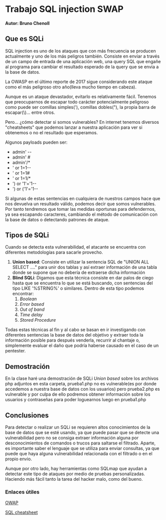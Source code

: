 # Trabajo SQL injection SWAP
#### Autor: Bruno Chenoll

## Que es SQLi
SQL injection es uno de los ataques que con más frecuencia se producen actualmente y uno de los más peligros también. Consiste en enviar a través de un campo de entrada de una aplicación web, una query SQL que engañe al programa para cambiar el resultado esperado de la query que se envia a la base de datos.

La OWASP en el último reporte de 2017 sigue considerando este ataque como el más peligroso otro año(lleva mucho tiempo en cabeza).

Aunque es un ataque devastador, evitarlo es relativamente fácil. Tenemos que preocuparnos de escapar todo carácter potencialmente peligroso como puede ser comillas simples('), comillas dobles("), la propia barra de escapar(\\)... entre otros.

Pero... ¿cómo detectar si somos vulnerables? En internet tenemos diversos "cheatsheets" que podemos lanzar a nuestra aplicación para ver si obtenemos o no el resultado que esperamos.

Algunos payloads pueden ser:
- admin' --
- admin' #
- admin'/*
- ' or 1=1--
- ' or 1=1#
- ' or 1=1/*
- ') or '1'='1--
- ') or ('1'='1--

Si algunas de estas sentencias en cualquiera de nuestros campos hace que nos devuelva un resultado válido, podemos decir que somos vulnerables. Por tanto tendremos que tomar las medidas oportunas para defendernos, ya sea escapando caracteres, cambiando el método de comunicación con la base de datos o detectando patrones de ataque.

## Tipos de SQLi

Cuando se detecta esta vulnerabilidad, el atacante se encuentra con diferentes metodologías para sacarle provecho.

1. **Union based**: Consiste en utilizar la sentencia SQL de "UNION ALL SELECT ...." para unir dos tablas y así extraer información de una tabla donde se supone que no debería de extraerse dicha información
2. **Blind SQLi**: Digamos que esta técnica consiste en dar palos de ciego hasta que se encuentra lo que se está buscando, con sentencias del tipo LIKE '%STRING%' o similares. Dentro de esta tipo podemos encontrar:
	1. *Boolean*
	2. *Error based*
	3. *Out of band*
	4. *Time delay*
	5. *Stored Procedure*

Todas estas técnicas al fin y al cabo se basan en ir investigando con diferentes sentencias la base de datos del objetivo y extraer toda la información posible para después venderla, recurrir al chantaje o, simplemente evaluar el daño que podría haberse causado en el caso de un pentester.

## Demostración
En la clase haré una demostración de SQLi *Union based* sobre los archivos php adjuntos en esta carpeta, prueba1.php no es vulnerable(es por donde accedemos a nuestra base de datos con los usuarios) pero prueba2.php es vulnerable y por culpa de ello podremos obtener información sobre los usuarios y contraseñas para poder loguearnos luego en prueba1.php

## Conclusiones
Para detectar o realizar un SQLi se requieren altos conocimientos de la base de datos que se esté usando, ya que puede pasar que se detecte una vulnerabilidad pero no se consiga extraer información alguna por desconocimientos de comandos o trucos para saltarse el filtrado. Aparte, es importante saber el lenguaje que se utiliza para enviar consultas, ya que puede que haya alguna vulnerabilidad relacionada con el filtrado o en el propio envio.

Aunque por otro lado, hay herramientas como SQLmap que ayudan a detectar este tipo de ataques por medio de pruebas personalizadas. Haciendo más fácil tanto la tarea del hacker malo, como del bueno.

### Enlaces útiles

[OWAP](https://www.owasp.org/index.php/Testing_for_SQL_Injection_(OTG-INPVAL-005))

[SQL cheatsheet](https://www.netsparker.com/blog/web-security/sql-injection-cheat-sheet/)
